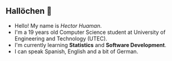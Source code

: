 ## Hallöchen 👋

- Hello! My name is *Hector Huaman*. 
- I'm a 19 years old Computer Science student at University of Engineering and Technology (UTEC).
- I'm currently learning **Statistics** and **Software Development**.
- I can speak Spanish, English and a bit of German.

